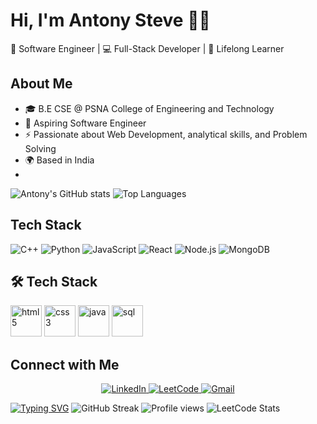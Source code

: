 # Hi, I'm Antony Steve 👨‍💻
🚀 Software Engineer | 💻 Full-Stack Developer | 🌱 Lifelong Learner
## About Me
- 🎓 B.E CSE @ PSNA College of Engineering and Technology  
- 💼 Aspiring Software Engineer  
- ⚡ Passionate about Web Development, analytical skills, and Problem Solving  
- 🌍 Based in India
- 
![Antony's GitHub stats](https://github-readme-stats.vercel.app/api?username=AntonySteve&show_icons=true&theme=radical)
![Top Languages](https://github-readme-stats.vercel.app/api/top-langs/?username=AntonySteve&layout=compact&theme=radical)
## Tech Stack
![C++](https://img.shields.io/badge/-C++-00599C?style=flat&logo=cplusplus&logoColor=white)
![Python](https://img.shields.io/badge/-Python-3776AB?style=flat&logo=python&logoColor=white)
![JavaScript](https://img.shields.io/badge/-JavaScript-F7DF1E?style=flat&logo=javascript&logoColor=black)
![React](https://img.shields.io/badge/-React-61DAFB?style=flat&logo=react&logoColor=black)
![Node.js](https://img.shields.io/badge/-Node.js-339933?style=flat&logo=nodedotjs&logoColor=white)
![MongoDB](https://img.shields.io/badge/-MongoDB-47A248?style=flat&logo=mongodb&logoColor=white)
## 🛠️ Tech Stack
<p align="left">
  <img src="https://cdn.jsdelivr.net/gh/devicons/devicon/icons/html5/html5-original.svg" alt="html5" width="50" height="50"/>
  <img src="https://cdn.jsdelivr.net/gh/devicons/devicon/icons/css3/css3-original.svg" alt="css3" width="50" height="50"/>
  <img src="https://cdn.jsdelivr.net/gh/devicons/devicon/icons/java/java-original.svg" alt="java" width="50" height="50"/>
  <img src="https://cdn.jsdelivr.net/gh/devicons/devicon/icons/mysql/mysql-original.svg" alt="sql" width="50" height="50"/>
</p>


## Connect with Me

<p align="center">
  <a href="https://linkedin.com/in/antony-steve" target="_blank">
    <img src="https://img.shields.io/badge/LinkedIn-Antony%20Steve-blue?style=for-the-badge&logo=linkedin&logoColor=white" alt="LinkedIn"/>
  </a>
  <a href="https://leetcode.com/your-username" target="_blank">
    <img src="https://img.shields.io/badge/LeetCode-AntonySteve-FFA116?style=for-the-badge&logo=leetcode&logoColor=white" alt="LeetCode"/>
  </a>
  <a href="mailto:antonysteve0201@gmail.com">
    <img src="https://img.shields.io/badge/Email-antonysteve0201%40gmail.com-red?style=for-the-badge&logo=gmail&logoColor=white" alt="Gmail"/>
  </a>
</p>



[![Typing SVG](https://readme-typing-svg.herokuapp.com?color=%2336BCF7&lines=Software+Engineer;Full+Stack+Developer;Open+Source+Contributor;Lifelong+Learner)](https://git.io/typing-svg)
![GitHub Streak](https://github-readme-streak-stats.herokuapp.com/?user=AntonySteve&theme=radical)
![Profile views](https://komarev.com/ghpvc/?username=AntonySteve&color=brightgreen)
![LeetCode Stats](https://leetcard.jacoblin.cool/AntonySteve?theme=dark&font=Roboto&ext=contest)
